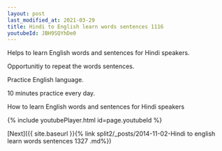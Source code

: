 ```yaml
---
layout: post
last_modified_at: 2021-03-29
title: Hindi to English learn words sentences 1116 
youtubeId: JBH9SQYhDe0
---
```

 
 
Helps to learn English words and sentences for Hindi speakers.

Opportunitiy to repeat the words sentences. 

Practice English language. 
 
10 minutes practice every day. 
 
How to learn English words and sentences for Hindi speakers 
 
{% include youtubePlayer.html id=page.youtubeId %}
 
 
[Next]({{ site.baseurl }}{% link  split2/_posts/2014-11-02-Hindi to english learn words sentences 1327 .md%})
 
